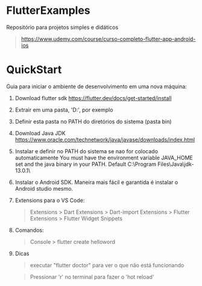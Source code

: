 # FlutterExamples
Repositório para projetos simples e didáticos
> https://www.udemy.com/course/curso-completo-flutter-app-android-ios

# QuickStart
Guia para iniciar o ambiente de desenvolvimento em uma nova máquina:

1. Download flutter sdk https://flutter.dev/docs/get-started/install
2. Extrair em uma pasta, 'D:', por exemplo
3. Definir esta pasta no PATH do diretórios do sistema (pasta bin)

4. Download Java JDK https://www.oracle.com/technetwork/java/javase/downloads/index.html
5. Instalar e definir no PATH do sistema se nao for colocado automaticamente
	You must have the environment variable JAVA_HOME set and the java binary in your PATH.
	Default C:\Program Files\Java\jdk-13.0.1\

6. Instalar o Android SDK. Maneira mais fácil e garantida é instalar o Android studio mesmo.

7. Extensions para o VS Code:
    > Extensions > Dart
    > Extensions > Dart-import
    > Extensions > Flutter
    > Extensions > Flutter Widget Snippets

8. Comandos:
    > Console > flutter create helloword

9. Dicas
    > executar "flutter doctor" para ver o que não está funcionando

    > Pressionar 'r' no terminal para fazer o 'hot reload'
